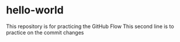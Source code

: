 # hello-world
This repository is for practicing the GitHub Flow
This second line is to practice on the commit changes
